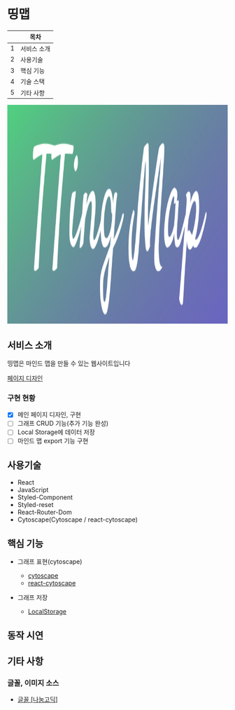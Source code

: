# 띵맵

|     | 목차        |
| --- | ----------- |
| 1   | 서비스 소개 |
| 2   | 사용기술    |
| 3   | 핵심 기능   |
| 4   | 기술 스택   |
| 5   | 기타 사항   |

<img src='./public/logo.svg' width='1000px' height='500px'/>

## 서비스 소개

띵맵은 마인드 맵을 만들 수 있는 웹사이트입니다

[페이지 디자인](https://www.figma.com/file/pfrQPY21Q3AMi2Tev4OylE/Untitled?node-id=0%3A1)

### 구현 현황

- [X] 메인 페이지 디자인, 구현
- [ ] 그래프 CRUD 기능(추가 기능 완성)
- [ ] Local Storage에 데이터 저장
- [ ] 마인드 맵 export 기능 구현

## 사용기술

- React
- JavaScript
- Styled-Component
- Styled-reset
- React-Router-Dom
- Cytoscape(Cytoscape / react-cytoscape)

## 핵심 기능

- 그래프 표현(cytoscape)
  - [cytoscape](https://js.cytoscape.org/)
  - [react-cytoscape](https://github.com/plotly/react-cytoscapejs)

- 그래프 저장
  - [LocalStorage](https://developer.mozilla.org/ko/docs/Web/API/Window/localStorage)

## 동작 시연

## 기타 사항

### 글꼴, 이미지 소스

- [글꼴 [나눔고딕]](https://hangeul.naver.com/2021/fonts/nanum)
